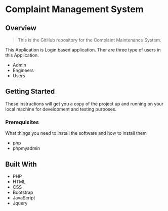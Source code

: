 
# Complaint Management System
## Overview
>This is the GitHub repository for the Complaint Maintenance System.

This Application is Login based application. Ther are three type of users in this Application.
 * Admin
 * Engineers
 * Users

## Getting Started

These instructions will get you a copy of the project up and running on your local machine for development and testing purposes.

### Prerequisites

What things you need to install the software and how to install them

* php
* phpmyadmin 




## Built With

* PHP 
* HTML
* CSS
* Bootstrap 
* JavaScript
* Jquery




